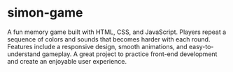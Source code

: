# simon-game
A fun memory game built with HTML, CSS, and JavaScript. Players repeat a sequence of colors and sounds that becomes harder with each round. Features include a responsive design, smooth animations, and easy-to-understand gameplay. A great project to practice front-end development and create an enjoyable user experience.

